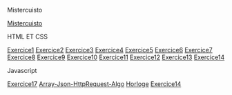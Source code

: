 <!DOCTYPE html>
<html lang="en">
<head>
    <meta charset="UTF-8">
    <meta name="viewport" content="width=device-width, initial-scale=1.0">
    <meta http-equiv="X-UA-Compatible" content="ie=edge">
</head>
<body>
    
  <p>Mistercuisto</p>
    
  <a href="https://patre64.github.io/Exercices/Restaurant/index.html">Mistercuisto</a>
    
  <p>HTML ET CSS</p>
    
  <a href="https://patre64.github.io/Exercices/Cours-HTML-CSS/exo1_html/Exercice1.html">Exercice1</a>
  <a href="https://patre64.github.io/Exercices/Cours-HTML-CSS/exo2_html/Exercice2.html">Exercice2</a>
  <a href="https://patre64.github.io/Exercices/Cours-HTML-CSS/exo3_html/Exercice3.html">Exercice3</a>
  <a href="https://patre64.github.io/Exercices/Cours-HTML-CSS/exo4_html/Exercice4.html">Exercice4</a>
  <a href="https://patre64.github.io/Exercices/Cours-HTML-CSS/photo5-html/Exercice5.html">Exercice5</a>
  <a href="https://patre64.github.io/Exercices/Cours-HTML-CSS/Video6-html/Exercice6.html">Exercice6</a>
  <a href="https://patre64.github.io/Exercices/Cours-HTML-CSS/exo7_html/Exercice7.html">Exercice7</a>
  <a href="https://patre64.github.io/Exercices/Cours-HTML-CSS/exo8_html/Exercice8.html">Exercice8</a>
  <a href="https://patre64.github.io/Exercices/Cours-HTML-CSS/exo9_html/Exercice9.html">Exercice9</a>
  <a href="https://patre64.github.io/Exercices/Cours-HTML-CSS/exo10_html/Exercice10.html">Exercice10</a>
  <a href="https://patre64.github.io/Exercices/Cours-HTML-CSS/exo11_html/Exercice11.html">Exercice11</a>
  <a href="https://patre64.github.io/Exercices/Cours-HTML-CSS/gif12-html/Exercice12.html">Exercice12</a>
  <a href="https://patre64.github.io/Exercices/Cours-HTML-CSS/exo13_html/Exercice13.html">Exercice13</a>
  <a href="https://patre64.github.io/Exercices/Cours-HTML-CSS/exo14_html/Exercice14.html">Exercice14</a>
   
   <p>Javascript</p>
   
   <a href="https://patre64.github.io/Exercices/Algorithmes/Exercice17-Algo/Exercice17.html">Exercice17</a>
   <a href="https://patre64.github.io/Exercices/Algorithmes/Algorithmes/Array-Json-HttpRequest-Algo/exo21_js.html">Array-Json-HttpRequest-Algo</a>
   <a href="https://patre64.github.io/Exercices/Cours_Javascript/horloge_js/horloge.html">Horloge</a>
   <a href="https://patre64.github.io/Exercices/Cours-HTML-CSS/exo14_html/Exercice14.html">Exercice14</a>
   
   
  <body>
  </html>
